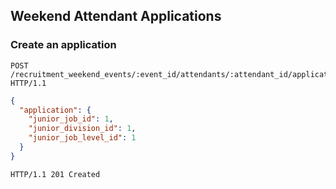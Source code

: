## Weekend Attendant Applications
### Create an application

```http
POST /recruitment_weekend_events/:event_id/attendants/:attendant_id/applications HTTP/1.1
```

```json
{
  "application": {
    "junior_job_id": 1,
    "junior_division_id": 1,
    "junior_job_level_id": 1
  }
}
```

```http
HTTP/1.1 201 Created
```

